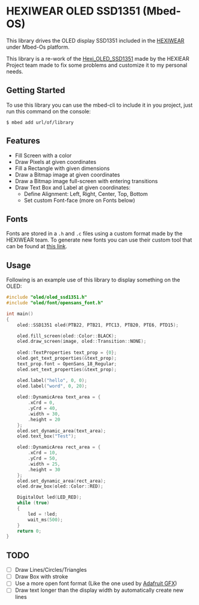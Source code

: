 # HEXIWEAR OLED SSD1351 (Mbed-OS)

This library drives the OLED display SSD1351 included in the [HEXIWEAR](https://www.mikroe.com/hexiwear) under Mbed-Os platform. 

This library is a re-work of the [Hexi_OLED_SSD1351](https://os.mbed.com/teams/Hexiwear/code/Hexi_OLED_SSD1351/) made by the HEXIEAR Project team made to fix some problems and customize it to my personal needs.

## Getting Started 

To use this library you can use the mbed-cli to include it in you project, just run this command on the console:

```console
$ mbed add url/of/library
``` 

## Features

- Fill Screen with a color
- Draw Pixels at given coordinates
- Fill a Rectangle with given dimensions
- Draw a Bitmap image at given coordinates
- Draw a Bitmap image full-screen with entering transitions
- Draw Text Box and Label at given coordinates:
    * Define Alignment: Left, Right, Center, Top, Bottom
    * Set custom Font-face (more on Fonts below)

## Fonts

Fonts are stored in a `.h` and `.c` files using a custom format made by the HEXIWEAR team. To generate new fonts you can use their custom tool that can be found at [this link](https://github.com/MikroElektronika/HEXIWEAR/tree/master/SW/ResourceCollectionTool).

## Usage

Following is an example use of this library to display something on the OLED:

```c++
#include "oled/oled_ssd1351.h"
#include "oled/font/opensans_font.h"

int main()
{
    oled::SSD1351 oled(PTB22, PTB21, PTC13, PTB20, PTE6, PTD15);

    oled.fill_screen(oled::Color::BLACK);
    oled.draw_screen(image, oled::Transition::NONE);
    
    oled::TextProperties text_prop = {0};
    oled.get_text_properties(&text_prop);
    text_prop.font = OpenSans_18_Regular;    
    oled.set_text_properties(&text_prop);

    oled.label("hello", 0, 0);
    oled.label("word", 0, 20);
    
    oled::DynamicArea text_area = {
        .xCrd = 0,
        .yCrd = 40,
        .width = 30,
        .height = 20
    };
    oled.set_dynamic_area(text_area);
    oled.text_box("Test");

    oled::DynamicArea rect_area = {
        .xCrd = 10,
        .yCrd = 50,
        .width = 25,
        .height = 30
    };
    oled.set_dynamic_area(rect_area);
    oled.draw_box(oled::Color::RED);

    DigitalOut led(LED_RED);
    while (true)
    {
        led = !led;
        wait_ms(500);
    }
    return 0;
}
```

## TODO

- [ ] Draw Lines/Circles/Triangles
- [ ] Draw Box with stroke
- [ ] Use a more open font format (Like the one used by [Adafruit GFX](https://learn.adafruit.com/adafruit-gfx-graphics-library))
- [ ] Draw text longer than the display width by automatically create new lines